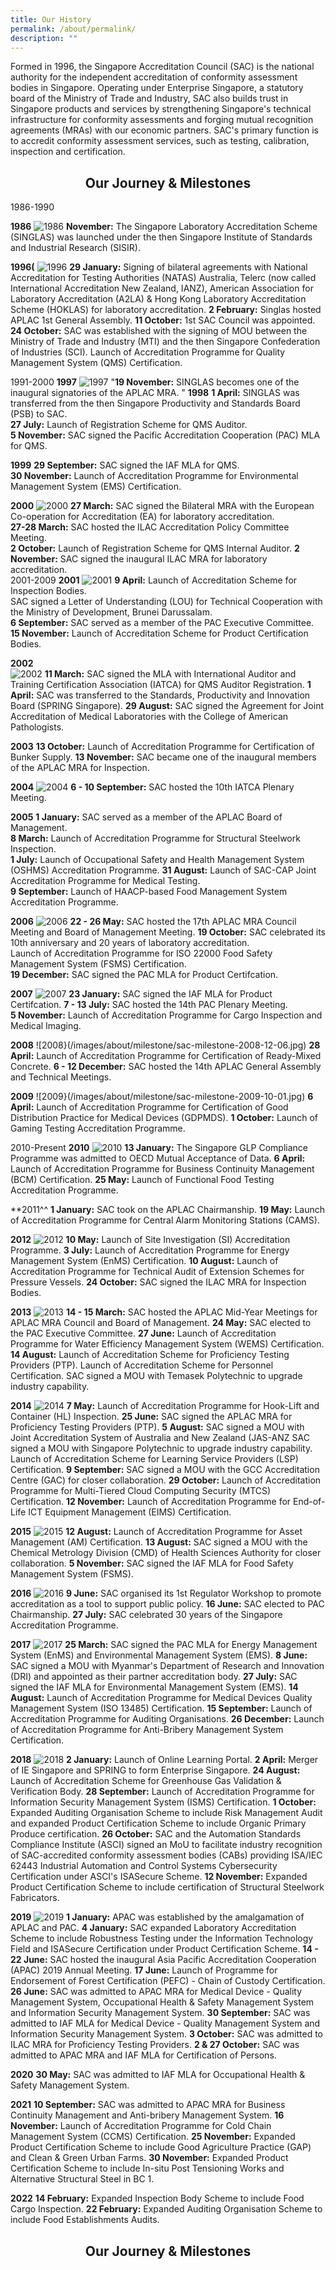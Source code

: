 ```yaml
---
title: Our History
permalink: /about/permalink/
description: ""
---
```

Formed in 1996, the Singapore Accreditation Council (SAC) is the national authority for the independent accreditation of conformity assessment bodies in Singapore. Operating under Enterprise Singapore, a statutory board of the Ministry of Trade and Industry, SAC also builds trust in Singapore products and services by strengthening Singapore's technical infrastructure for conformity assessments and forging mutual recognition agreements (MRAs) with our economic partners. SAC's primary function is to accredit conformity assessment services, such as testing, calibration, inspection and certification.

## **<center>Our Journey &amp; Milestones</center>**

1986-1990

**1986**
![1986](/images/about/milestone/sac-milestone-1986-11.jpg)
<b>November:</b> The Singapore Laboratory Accreditation Scheme (SINGLAS) was launched under the then Singapore Institute of Standards and Industrial Research (SISIR).

**1996(**
![1996](/mages/about/milestone/sac-milestone-1996-10-11.jpg)
<b>29 January:</b> Signing of bilateral agreements with National Accreditation for Testing Authorities (NATAS) Australia, Telerc (now called International Accreditation New Zealand, IANZ), American Association for Laboratory Accreditation (A2LA) &amp; Hong Kong Laboratory Accreditation Scheme (HOKLAS) for laboratory accreditation.
<b>2 February:</b> Singlas hosted APLAC 1st General Assembly.
<b>11 October:</b> 1st SAC Council was appointed. <span class="milestone-arrow"></span>
<b>24 October:</b> SAC was established with the signing of MOU between the Ministry of Trade and Industry (MTI) and the then Singapore Confederation of Industries (SCI).
Launch of Accreditation Programme for Quality Management System (QMS) Certification.

1991-2000
**1997**
![1997](/images/about/milestone/sac-milestone-1997-11-19.jpg)
"<b>19 November:</b> SINGLAS becomes one of the inaugural signatories of the APLAC MRA. <span class="milestone-arrow"></span>" 
**1998**
<b>1 April:</b> SINGLAS was transferred from the then Singapore Productivity and Standards Board (PSB) to SAC.  
<b>27 July:</b> Launch of Registration Scheme for QMS Auditor.  
<b>5 November:</b> SAC signed the Pacific Accreditation Cooperation (PAC) MLA for QMS.  

**1999**
<b>29 September:</b> SAC signed the IAF MLA for QMS.  
<b>30 November:</b> Launch of Accreditation Programme for Environmental Management System (EMS) Certification.     

**2000**
![2000](images/about/milestone/sac-milestone-2000-03-27-and-2000-11-02.jpg)
<b>27 March:</b> SAC signed the Bilateral MRA with the European Co-operation for Accreditation (EA) for laboratory accreditation. <span class="milestone-arrow"></span>  
<b>27-28 March:</b> SAC hosted the ILAC Accreditation Policy Committee Meeting.  
<b>2 October:</b> Launch of Registration Scheme for QMS Internal Auditor. 
<b>2 November:</b> SAC signed the inaugural ILAC MRA for laboratory accreditation. <span class="milestone-arrow"></span>  
 2001-2009
**2001**
![2001](/mages/about/milestone/sac-milestone-2001-04-09.jpg)
<b>9 April:</b> Launch of Accreditation Scheme for Inspection Bodies. <span class="milestone-arrow"></span>  
SAC signed a Letter of Understanding (LOU) for Technical Cooperation with the Ministry of Development, Brunei Darussalam.  
<b>6 September:</b> SAC served as a member of the PAC Executive Committee.  
<b>15 November:</b> Launch of Accreditation Scheme for Product Certification Bodies. 

**2002**   
![2002](/images/about/milestone/sac-milestone-2002-08-29.jpg)
<b>11 March:</b> SAC signed the MLA with International Auditor and Training Certification Association (IATCA) for QMS Auditor Registration.
<b>1 April:</b> SAC was transferred to the Standards, Productivity and Innovation Board (SPRING Singapore). 
<b>29 August:</b> SAC signed the Agreement for Joint Accreditation of Medical Laboratories with the College of American Pathologists. <span class="milestone-arrow"></span> 

**2003**
<b>13 October:</b> Launch of Accreditation Programme for Certification of Bunker Supply.
 <b>13 November:</b> SAC became one of the inaugural members of the APLAC MRA for Inspection.

**2004**
![2004](/images/about/milestone/sac-milestone-2004-10-06.jpg)
<b>6 - 10 September:</b> SAC hosted the 10th IATCA Plenary Meeting. <span class="milestone-arrow"></span>

**2005**
<b>1 January:</b> SAC served as a member of the APLAC Board of Management.    
<b>8 March:</b> Launch of Accreditation Programme for Structural Steelwork Inspection.   
<b>1 July:</b> Launch of Occupational Safety and Health Management System (OSHMS) Accreditation Programme. 
<b>31 August:</b> Launch of SAC-CAP Joint Accreditation Programme for Medical Testing.    
<b>9 September:</b> Launch of HAACP-based Food Management System Accreditation Programme.
 
**2006**
![2006](/images/about/milestone/sac-milestone-2006-05-22.jpg)
<b>22 - 26 May:</b> SAC hosted the 17th APLAC MRA Council Meeting and Board of Management Meeting. <span class="milestone-arrow"></span>
<b>19 October:</b> SAC celebrated its 10th anniversary and 20 years of laboratory accreditation.   
Launch of Accreditation Programme for ISO 22000 Food Safety Management System (FSMS) Certification.   
<b>19 December:</b> SAC signed the PAC MLA for Product Certifcation.   

**2007**
![2007](/images/about/milestone/sac-milestone-2007-07-11.jpg)
<b>23 January:</b> SAC signed the IAF MLA for Product Certifcation.
<b>7 - 13 July:</b> SAC hosted the 14th PAC Plenary Meeting. <span class="milestone-arrow"></span>   
<b>5 November:</b> Launch of Accreditation Programme for Cargo Inspection and Medical Imaging.  

**2008**
![2008}(/images/about/milestone/sac-milestone-2008-12-06.jpg)
<b>28 April:</b> Launch of Accreditation Programme for Certification of Ready-Mixed Concrete.
<b>6 - 12 December:</b> SAC hosted the 14th APLAC General Assembly and Technical Meetings. <span class="milestone-arrow"></span>  

**2009** 
![2009}(/images/about/milestone/sac-milestone-2009-10-01.jpg)
<b>6 April:</b> Launch of Accreditation Programme for Certification of Good Distribution Practice for Medical Devices (GDPMDS).
<b>1 October:</b> Launch of Gaming Testing Accreditation Programme. <span class="milestone-arrow"></span>      

2010-Present
**2010**
![2010](/images/about/milestone/sac-milestone-2010-01-13.jpg)
<b>13 January:</b> The Singapore GLP Compliance Programme was admitted to OECD Mutual Acceptance of Data. <span class="milestone-arrow"></span>
<b>6 April:</b> Launch of Accreditation Programme for Business Continuity Management (BCM) Certification.
<b>25 May:</b> Launch of Functional Food Testing Accreditation Programme.

**2011^^
<b>1 January:</b> SAC took on the APLAC Chairmanship.
<b>19 May:</b> Launch of Accreditation Programme for Central Alarm Monitoring Stations (CAMS).

**2012**
![2012](images/about/milestone/sac-milestone-2012-10-24.jpg)
<b>10 May:</b> Launch of Site Investigation (SI) Accreditation Programme.
<b>3 July:</b> Launch of Accreditation Programme for Energy Management System (EnMS) Certification.
<b>10 August:</b> Launch of Accreditation Programme for Technical Audit of Extension Schemes for Pressure Vessels.
<b>24 October:</b> SAC signed the ILAC MRA for Inspection Bodies. <span class="milestone-arrow"></span>

**2013**
![2013](/images/about/milestone/sac-milestone-2013-08-14.jpg)
<b>14 - 15 March:</b> SAC hosted the APLAC Mid-Year Meetings for APLAC MRA Council and Board of Management.
<b>24 May:</b> SAC elected to the PAC Executive Committee.
<b>27 June:</b> Launch of Accreditation Programme for Water Efficiency Management System (WEMS) Certification.
<b>14 August:</b> Launch of Accreditation Scheme for Proficiency Testing Providers (PTP).
Launch of Accreditation Scheme for Personnel Certification. <span class="milestone-arrow"></span>
SAC signed a MOU with Temasek Polytechnic to upgrade industry capability.

**2014**
![2014](/images/press-release/photos/APLAC-pic3.jpg)
<b>7 May:</b> Launch of Accreditation Programme for Hook-Lift and Container (HL) Inspection.
<b>25 June:</b> SAC signed the APLAC MRA for Proficiency Testing Providers (PTP). <span class="milestone-arrow"></span>
<b>5 August:</b> SAC signed a MOU with Joint Accreditation System of Australia and New Zealand (JAS-ANZ
SAC signed a MOU with Singapore Polytechnic to upgrade industry capability.
Launch of Accreditation Scheme for Learning Service Providers (LSP) Certification.
<b>9 September:</b> SAC signed a MOU with the GCC Accreditation Centre (GAC) for closer collaboration.
<b>29 October:</b> Launch of Accreditation Programme for Multi-Tiered Cloud Computing Security (MTCS) Certification.
<b>12 November:</b> Launch of Accreditation Programme for End-of-Life ICT Equipment Management (EIMS) Certification.

**2015**
![2015](/images/about/milestone/sac-milestone-2015-11-05.jpg)
<b>12 August:</b> Launch of Accreditation Programme for Asset Management (AM) Certification.
<b>13 August:</b> SAC signed a MOU with the Chemical Metrology Division (CMD) of Health Sciences Authority for closer collaboration.
<b>5 November:</b> SAC signed the IAF MLA for Food Safety Management System (FSMS). <span class="milestone-arrow"></span>

**2016**
![2016](/images/press-release/photos/Quality-and-Standards-Dinner.jpg)
<b>9 June:</b> SAC organised its 1st Regulator Workshop to promote accreditation as a tool to support public policy.
<b>16 June:</b> SAC elected to PAC Chairmanship.
<b>27 July:</b> SAC celebrated 30 years of the Singapore Accreditation Programme. <span class="milestone-arrow"></span>    

**2017**
![2017](/images/press-release/photos/Myanmar-MOU.png)
<b>25 March:</b> SAC signed the PAC MLA for Energy Management System (EnMS) and Environmental Management System (EMS).
<b>8 June:</b> SAC signed a MOU with Myanmar's Department of Research and Innovation (DRI) and appointed as their partner accreditation body. <span class="milestone-arrow"></span>
<b>27 July:</b> SAC signed the IAF MLA for Environmental Management System (EMS).
<b>14 August:</b> Launch of Accreditation Programme for Medical Devices Quality Management System (ISO 13485) Certification.
<b>15 September:</b> Launch of Accreditation Programme for Auditing Organisations.
<b>26 December:</b> Launch of Accreditation Programme for Anti-Bribery Management System Certification.

**2018**
![2018](/images/about/milestone/sac-milestone-2018-08-24.jpg)
<b>2 January:</b> Launch of Online Learning Portal.
<b>2 April:</b> Merger of IE Singapore and SPRING to form Enterprise Singapore.
<b>24 August:</b> Launch of Accreditation Scheme for Greenhouse Gas Validation &amp; Verification Body. <span class="milestone-arrow"></span>
<b>28 September:</b> Launch of Accreditation Programme for Information Security Management System (ISMS) Certification.
<b>1 October:</b> Expanded Auditing Organisation Scheme to include Risk Management Audit and expanded Product Certification Scheme to include Organic Primary Produce certification.
<b>26 October:</b> SAC and the Automation Standards Compliance Institute (ASCI) signed an MoU to facilitate industry recognition of SAC-accredited conformity assessment bodies (CABs) providing ISA/IEC 62443 Industrial Automation and Control Systems Cybersecurity Certification under ASCI's ISASecure Scheme. 
<b>12 November:</b> Expanded Product Certification Scheme to include certification of Structural Steelwork Fabricators. 

**2019**
![2019](/images/about/milestone/sac-milestone-2019-06-14.jpg)
<b>1 January:</b> APAC was established by the amalgamation of APLAC and PAC.
<b>4 January:</b> SAC expanded Laboratory Accreditation Scheme to include Robustness Testing under the Information Technology Field and ISASecure Certification under Product Certification Scheme.
<b>14 - 22 June:</b> SAC hosted the inaugural Asia Pacific Accreditation Cooperation (APAC) 2019 Annual Meeting. <span class="milestone-arrow"></span>
<b>17 June:</b> Launch of Programme for Endorsement of Forest Certification (PEFC) - Chain of Custody Certification.
<b>26 June:</b> SAC was admitted to APAC MRA for Medical Device - Quality Management System, Occupational Health &amp; Safety Management System and Information Security Management System.
<b>30 September:</b> SAC was admitted to IAF MLA for Medical Device - Quality Management System and Information Security Management System.
<b>3 October:</b> SAC was admitted to ILAC MRA for Proficiency Testing Providers.
<b>2 &amp; 27 October:</b> SAC was admitted to APAC MRA and IAF MLA for Certification of Persons.

**2020**
<b>30 May:</b> SAC was admitted to IAF MLA for Occupational Health &amp; Safety Management System.

**2021**
<b>10 September:</b> SAC was admitted to APAC MRA for Business Continuity Management and Anti-bribery Management System.
<b>16 November:</b> Launch of Accreditation Programme for Cold Chain Management System (CCMS) Certification.
<b>25 November:</b> Expanded Product Certification Scheme to include Good Agriculture Practice (GAP) and Clean &amp; Green Urban Farms.
<b>30 November:</b> Expanded Product Certification Scheme to include In-situ Post Tensioning Works and Alternative Structural Steel in BC 1.

**2022**
<b>14 February:</b> Expanded Inspection Body Scheme to include Food Cargo Inspection.
<b>22 February:</b> Expanded Auditing Organisation Scheme to include Food Establishments Audits.



  
## **<center>Our Journey &amp; Milestones</center>**